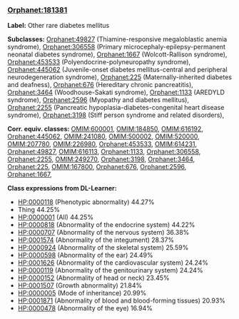 
### [Orphanet:181381](http://www.orpha.net/ORDO/Orphanet_181381)
**Label:** Other rare diabetes mellitus

**Subclasses:** [Orphanet:49827](http://www.orpha.net/ORDO/Orphanet_49827) (Thiamine-responsive megaloblastic anemia syndrome), [Orphanet:306558](http://www.orpha.net/ORDO/Orphanet_306558) (Primary microcephaly-epilepsy-permanent neonatal diabetes syndrome), [Orphanet:1667](http://www.orpha.net/ORDO/Orphanet_1667) (Wolcott-Rallison syndrome), [Orphanet:453533](http://www.orpha.net/ORDO/Orphanet_453533) (Polyendocrine-polyneuropathy syndrome), [Orphanet:445062](http://www.orpha.net/ORDO/Orphanet_445062) (Juvenile-onset diabetes mellitus-central and peripheral neurodegeneration syndrome), [Orphanet:225](http://www.orpha.net/ORDO/Orphanet_225) (Maternally-inherited diabetes and deafness), [Orphanet:676](http://www.orpha.net/ORDO/Orphanet_676) (Hereditary chronic pancreatitis), [Orphanet:3464](http://www.orpha.net/ORDO/Orphanet_3464) (Woodhouse-Sakati syndrome), [Orphanet:1133](http://www.orpha.net/ORDO/Orphanet_1133) (AREDYLD syndrome), [Orphanet:2596](http://www.orpha.net/ORDO/Orphanet_2596) (Myopathy and diabetes mellitus), [Orphanet:2255](http://www.orpha.net/ORDO/Orphanet_2255) (Pancreatic hypoplasia-diabetes-congenital heart disease syndrome), [Orphanet:3198](http://www.orpha.net/ORDO/Orphanet_3198) (Stiff person syndrome and related disorders), 

**Corr. equiv. classes:** [OMIM:600001](http://purl.obolibrary.org/obo/OMIM_600001), [OMIM:184850](http://purl.obolibrary.org/obo/OMIM_184850), [OMIM:616192](http://purl.obolibrary.org/obo/OMIM_616192), [Orphanet:445062](http://www.orpha.net/ORDO/Orphanet_445062), [OMIM:241080](http://purl.obolibrary.org/obo/OMIM_241080), [OMIM:500002](http://purl.obolibrary.org/obo/OMIM_500002), [OMIM:520000](http://purl.obolibrary.org/obo/OMIM_520000), [OMIM:207780](http://purl.obolibrary.org/obo/OMIM_207780), [OMIM:226980](http://purl.obolibrary.org/obo/OMIM_226980), [Orphanet:453533](http://www.orpha.net/ORDO/Orphanet_453533), [OMIM:614231](http://purl.obolibrary.org/obo/OMIM_614231), [Orphanet:49827](http://www.orpha.net/ORDO/Orphanet_49827), [OMIM:616113](http://purl.obolibrary.org/obo/OMIM_616113), [Orphanet:1133](http://www.orpha.net/ORDO/Orphanet_1133), [Orphanet:306558](http://www.orpha.net/ORDO/Orphanet_306558), [Orphanet:2255](http://www.orpha.net/ORDO/Orphanet_2255), [OMIM:249270](http://purl.obolibrary.org/obo/OMIM_249270), [Orphanet:3198](http://www.orpha.net/ORDO/Orphanet_3198), [Orphanet:3464](http://www.orpha.net/ORDO/Orphanet_3464), [Orphanet:225](http://www.orpha.net/ORDO/Orphanet_225), [OMIM:167800](http://purl.obolibrary.org/obo/OMIM_167800), [Orphanet:676](http://www.orpha.net/ORDO/Orphanet_676), [Orphanet:2596](http://www.orpha.net/ORDO/Orphanet_2596), [Orphanet:1667](http://www.orpha.net/ORDO/Orphanet_1667), 

**Class expressions from DL-Learner:**

- [HP:0000118](http://purl.obolibrary.org/obo/HP_0000118) (Phenotypic abnormality) 44.27%
- Thing 44.25%
- [HP:0000001](http://purl.obolibrary.org/obo/HP_0000001) (All) 44.25%
- [HP:0000818](http://purl.obolibrary.org/obo/HP_0000818) (Abnormality of the endocrine system) 44.22%
- [HP:0000707](http://purl.obolibrary.org/obo/HP_0000707) (Abnormality of the nervous system) 36.38%
- [HP:0001574](http://purl.obolibrary.org/obo/HP_0001574) (Abnormality of the integument) 28.37%
- [HP:0000924](http://purl.obolibrary.org/obo/HP_0000924) (Abnormality of the skeletal system) 25.59%
- [HP:0000598](http://purl.obolibrary.org/obo/HP_0000598) (Abnormality of the ear) 24.49%
- [HP:0001626](http://purl.obolibrary.org/obo/HP_0001626) (Abnormality of the cardiovascular system) 24.24%
- [HP:0000119](http://purl.obolibrary.org/obo/HP_0000119) (Abnormality of the genitourinary system) 24.24%
- [HP:0000152](http://purl.obolibrary.org/obo/HP_0000152) (Abnormality of head or neck) 23.45%
- [HP:0001507](http://purl.obolibrary.org/obo/HP_0001507) (Growth abnormality) 21.84%
- [HP:0000005](http://purl.obolibrary.org/obo/HP_0000005) (Mode of inheritance) 20.99%
- [HP:0001871](http://purl.obolibrary.org/obo/HP_0001871) (Abnormality of blood and blood-forming tissues) 20.93%
- [HP:0000478](http://purl.obolibrary.org/obo/HP_0000478) (Abnormality of the eye) 16.94%


